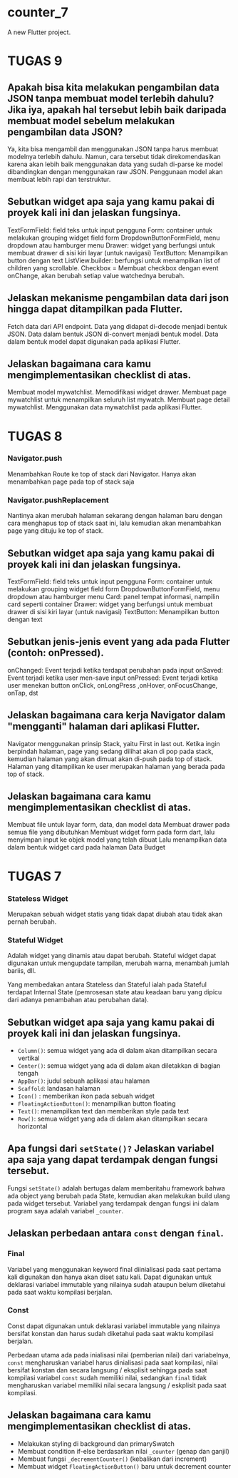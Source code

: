 # counter_7

A new Flutter project.

# TUGAS 9

## Apakah bisa kita melakukan pengambilan data JSON tanpa membuat model terlebih dahulu? Jika iya, apakah hal tersebut lebih baik daripada membuat model sebelum melakukan pengambilan data JSON?

Ya, kita bisa mengambil dan menggunakan JSON tanpa harus membuat modelnya terlebih dahulu. Namun, cara tersebut tidak direkomendasikan karena akan lebih baik menggunakan data yang sudah di-parse ke model dibandingkan dengan menggunakan raw JSON. Penggunaan model akan membuat lebih rapi dan terstruktur.

## Sebutkan widget apa saja yang kamu pakai di proyek kali ini dan jelaskan fungsinya.

TextFormField: field teks untuk input pengguna
Form: container untuk melakukan grouping widget field form
DropdownButtonFormField, menu dropdown atau hamburger menu
Drawer: widget yang berfungsi untuk membuat drawer di sisi kiri layar (untuk navigasi)
TextButton: Menampilkan button dengan text
ListView.builder: berfungsi untuk menampilkan list of children yang scrollable. 
Checkbox = Membuat checkbox dengan event onChange, akan berubah setiap value watchednya berubah.

## Jelaskan mekanisme pengambilan data dari json hingga dapat ditampilkan pada Flutter.

Fetch data dari API endpoint.
Data yang didapat di-decode menjadi bentuk JSON.
Data dalam bentuk JSON di-convert menjadi bentuk model.
Data dalam bentuk model dapat digunakan pada aplikasi Flutter.

## Jelaskan bagaimana cara kamu mengimplementasikan checklist di atas.

Membuat model mywatchlist.
Memodifikasi widget drawer.
Membuat page mywatchlist untuk menampilkan seluruh list mywatch.
Membuat page detail mywatchlist.
Menggunakan data mywatchlist pada aplikasi Flutter.



# TUGAS 8

### Navigator.push
Menambahkan Route ke top of stack dari Navigator. Hanya akan menambahkan page pada top of stack saja
### Navigator.pushReplacement
Nantinya akan merubah halaman sekarang dengan halaman baru dengan cara menghapus top of stack saat ini, lalu kemudian akan  menambahkan page yang dituju ke top of stack.

## Sebutkan widget apa saja yang kamu pakai di proyek kali ini dan jelaskan fungsinya.

TextFormField: field teks untuk input pengguna
Form: container untuk melakukan grouping widget field form
DropdownButtonFormField, menu dropdown atau hamburger menu
Card: panel tempat informasi, nampilin card seperti container
Drawer: widget yang berfungsi untuk membuat drawer di sisi kiri layar (untuk navigasi)
TextButton: Menampilkan button dengan text

## Sebutkan jenis-jenis event yang ada pada Flutter (contoh: onPressed).

onChanged: Event terjadi ketika terdapat perubahan pada input
onSaved: Event terjadi ketika user men-save input
onPressed: Event terjadi ketika user menekan button
onClick, onLongPress ,onHover, onFocusChange, onTap, dst

## Jelaskan bagaimana cara kerja Navigator dalam "mengganti" halaman dari aplikasi Flutter.
Navigator menggunakan prinsip Stack, yaitu First in last out. Ketika ingin berpindah halaman, page yang sedang dilihat akan di pop pada stack, kemudian halaman yang akan dimuat akan di-push pada top of stack. Halaman yang ditampilkan ke user merupakan halaman yang berada pada top of stack.

## Jelaskan bagaimana cara kamu mengimplementasikan checklist di atas.

Membuat file untuk layar form, data, dan model data
Membuat drawer pada semua file yang dibutuhkan
Membuat widget form pada form dart, lalu menyimpan input ke objek model yang telah dibuat 
Lalu menampilkan data dalam bentuk widget card pada halaman Data Budget


# TUGAS 7
### Stateless Widget
Merupakan sebuah widget statis yang tidak dapat diubah atau tidak akan pernah berubah. 

### Stateful Widget
Adalah widget yang dinamis atau dapat berubah. Stateful widget dapat digunakan untuk mengupdate tampilan, merubah warna, menambah jumlah bariis, dll. 

Yang membedakan antara Stateless dan Stateful ialah pada Stateful terdapat Internal State (pemrosesan state atau keadaan baru yang dipicu dari adanya penambahan atau perubahan data). 

## Sebutkan widget apa saja yang kamu pakai di proyek kali ini dan jelaskan fungsinya.

* `Column()`: semua widget yang ada di dalam akan ditampilkan secara vertikal
* `Center()`: semua widget yang ada di dalam akan diletakkan di bagian tengah
* `AppBar()`: judul sebuah aplikasi atau halaman
* `Scaffold`: landasan halaman
* `Icon()` : memberikan ikon pada sebuah widget
* `FloatingActionButton()`: menampilkan button floating
* `Text()`: menampilkan text dan memberikan style pada text
* `Row()`: semua widget yang ada di dalam akan ditampilkan secara horizontal

## Apa fungsi dari `setState()?` Jelaskan variabel apa saja yang dapat terdampak dengan fungsi tersebut.

Fungsi `setState()` adalah bertugas dalam memberitahu framework bahwa ada object yang berubah pada State, kemudian akan melakukan build ulang pada widget tersebut. Variabel yang terdampak dengan fungsi ini dalam program saya adalah variabel `_counter`.

## Jelaskan perbedaan antara `const` dengan `final`.

### Final
Variabel yang menggunakan keyword final diinialisasi pada saat pertama kali digunakan dan hanya akan diset satu kali. Dapat digunakan untuk deklarasi variabel immutable yang nilainya sudah ataupun belum diketahui pada saat waktu kompilasi berjalan. 
### Const
Const dapat digunakan untuk deklarasi variabel immutable yang nilainya bersifat konstan dan harus sudah diketahui pada saat waktu kompilasi berjalan. 

Perbedaan utama ada pada inialisasi nilai (pemberian nilai) dari variabelnya, `const` mengharuskan variabel harus dinialisasi pada saat kompilasi, nilai bersifat konstan dan secara langsung / eksplisit sehingga pada saat kompilasi variabel `const` sudah memiliki nilai, sedangkan `final` tidak mengharuskan variabel memiliki nilai secara langsung / eskplisit pada saat kompilasi.

## Jelaskan bagaimana cara kamu mengimplementasikan checklist di atas.
* Melakukan styling di background dan primarySwatch
* Membuat condition if-else berdasarkan nilai `_counter` (genap dan ganjil)
* Membuat fungsi `_decrementCounter()` (kebalikan dari increment)
* Membuat widget `FloatingActionButton()` baru untuk decrement counter

